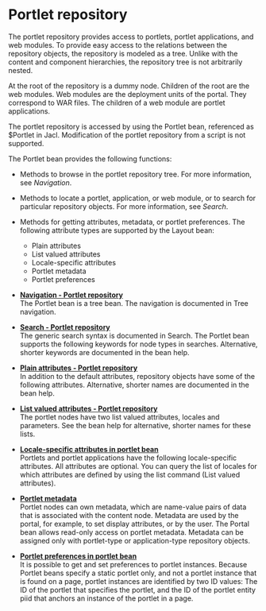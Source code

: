 # Portlet repository

The portlet repository provides access to portlets, portlet applications, and web modules. To provide easy access to the relations between the repository objects, the repository is modeled as a tree. Unlike with the content and component hierarchies, the repository tree is not arbitrarily nested.

At the root of the repository is a dummy node. Children of the root are the web modules. Web modules are the deployment units of the portal. They correspond to WAR files. The children of a web module are portlet applications.

The portlet repository is accessed by using the Portlet bean, referenced as $Portlet in Jacl. Modification of the portlet repository from a script is not supported.

The Portlet bean provides the following functions:

-   Methods to browse in the portlet repository tree. For more information, see *Navigation*.
-   Methods to locate a portlet, application, or web module, or to search for particular repository objects. For more information, see *Search*.
-   Methods for getting attributes, metadata, or portlet preferences. The following attribute types are supported by the Layout bean:
    -   Plain attributes
    -   List valued attributes
    -   Locale-specific attributes
    -   Portlet metadata
    -   Portlet preferences

-   **[Navigation - Portlet repository](../admin-system/navigation_ptlt_rep.md)**  
The Portlet bean is a tree bean. The navigation is documented in Tree navigation.
-   **[Search - Portlet repository](../admin-system/search_ptlt_rep.md)**  
The generic search syntax is documented in Search. The Portlet bean supports the following keywords for node types in searches. Alternative, shorter keywords are documented in the bean help.
-   **[Plain attributes - Portlet repository](../admin-system/pl_att_ptlt_rep.md)**  
In addition to the default attributes, repository objects have some of the following attributes. Alternative, shorter names are documented in the bean help.
-   **[List valued attributes - Portlet repository](../admin-system/lstvl_attributes_ptlt_rep.md)**  
The portlet nodes have two list valued attributes, locales and parameters. See the bean help for alternative, shorter names for these lists.
-   **[Locale-specific attributes in portlet bean](../admin-system/lcl_spcf_att_ptlt_rep.md)**  
Portlets and portlet applications have the following locale-specific attributes. All attributes are optional. You can query the list of locales for which attributes are defined by using the list command \(List valued attributes\).
-   **[Portlet metadata](../admin-system/metadata_ptlt_rep.md)**  
Portlet nodes can own metadata, which are name-value pairs of data that is associated with the content node. Metadata are used by the portal, for example, to set display attributes, or by the user. The Portal bean allows read-only access on portlet metadata. Metadata can be assigned only with portlet-type or application-type repository objects.
-   **[Portlet preferences in portlet bean](../admin-system/ptlt_prf_pltlt_rep.md)**  
It is possible to get and set preferences to portlet instances. Because Portlet beans specify a static portlet only, and not a portlet instance that is found on a page, portlet instances are identified by two ID values: The ID of the portlet that specifies the portlet, and the ID of the portlet entity piid that anchors an instance of the portlet in a page.


